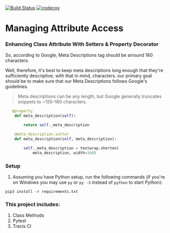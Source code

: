 [![Build Status](https://travis-ci.org/wandersonsc/python-property-and-setter-decorator.svg?branch=main)](https://travis-ci.org/wandersonsc/python-property-and-setter-decorator)
[![codecov](https://codecov.io/gh/wandersonsc/python-property-and-setter-decorator/branch/main/graph/badge.svg?token=AJKLGKZJLK)](undefined)

# Managing Attribute Access

### Enhancing Class Attribute With Setters & Property Decorator

So, according to Google, Meta Descriptions tag should be arround 160 characters.

Well, therefore, it's best to keep meta descriptions long enough that they're sufficiently descriptive, with that in mind, characters. our primary goal should be to make sure that our Meta Descriptions follows Google's guidelines.

> Meta descriptions can be any length, but Google generally truncates snippets to ~155–160 characters.

```python
   @property
    def meta_description(self):

        return self._meta_description
```

```python
    @meta_description.setter
    def meta_description(self, meta_description):

        self._meta_description = textwrap.shorten(
            meta_description, width=160)
```

### Setup

1. Assuming you have Python setup, run the following commands (if you're on Windows you may use `py` or `py -3` instead of `python` to start Python):

```
pip3 install -r requirements.txt
```

### This project includes:

1. Class Methods
2. Pytest
3. Tracis CI
